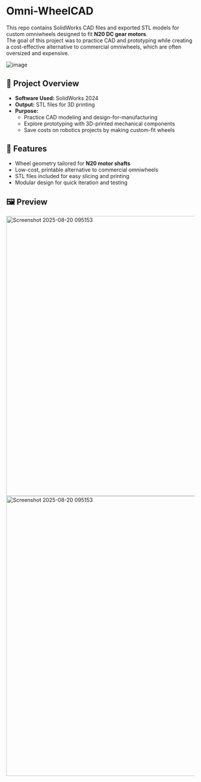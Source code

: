 # Omni-WheelCAD

This repo contains SolidWorks CAD files and exported STL models for custom omniwheels designed to fit **N20 DC gear motors**.  
The goal of this project was to practice CAD and prototyping while creating a cost-effective alternative to commercial omniwheels, which are often oversized and expensive.

![image](https://github.com/user-attachments/assets/9299b892-3e81-445c-b68e-6816619b7754)

## 📌 Project Overview
- **Software Used:** SolidWorks 2024  
- **Output:** STL files for 3D printing  
- **Purpose:**
  - Practice CAD modeling and design-for-manufacturing
  - Explore prototyping with 3D-printed mechanical components
  - Save costs on robotics projects by making custom-fit wheels

## 🔧 Features
- Wheel geometry tailored for **N20 motor shafts**  
- Low-cost, printable alternative to commercial omniwheels  
- STL files included for easy slicing and printing  
- Modular design for quick iteration and testing

## 🖼️ Preview
<img width="1873" height="747" alt="Screenshot 2025-08-20 095153" src="https://github.com/user-attachments/assets/a6402987-e9b3-4f64-b556-e9e7eee842bd" />

<img width="1873" height="747" alt="Screenshot 2025-08-20 095153" src="https://github.com/user-attachments/assets/f6d3ecfa-3bc0-49b7-8488-f8388e6a8f48" />
